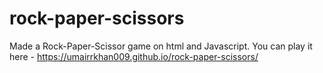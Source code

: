 # rock-paper-scissors

Made a Rock-Paper-Scissor game on html and Javascript. You can play it here - 
https://umairrkhan009.github.io/rock-paper-scissors/

